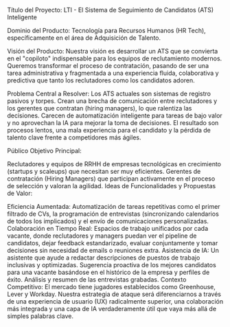 Título del Proyecto: LTI - El Sistema de Seguimiento de Candidatos (ATS) Inteligente

Dominio del Producto: Tecnología para Recursos Humanos (HR Tech), específicamente en el área de Adquisición de Talento.

Visión del Producto: Nuestra visión es desarrollar un ATS que se convierta en el "copiloto" indispensable para los equipos de reclutamiento modernos. Queremos transformar el proceso de contratación, pasando de ser una tarea administrativa y fragmentada a una experiencia fluida, colaborativa y predictiva que tanto los reclutadores como los candidatos adoren.

Problema Central a Resolver: Los ATS actuales son sistemas de registro pasivos y torpes. Crean una brecha de comunicación entre reclutadores y los gerentes que contratan (hiring managers), lo que ralentiza las decisiones. Carecen de automatización inteligente para tareas de bajo valor y no aprovechan la IA para mejorar la toma de decisiones. El resultado son procesos lentos, una mala experiencia para el candidato y la pérdida de talento clave frente a competidores más ágiles.

Público Objetivo Principal:

Reclutadores y equipos de RRHH de empresas tecnológicas en crecimiento (startups y scaleups) que necesitan ser muy eficientes.
Gerentes de contratación (Hiring Managers) que participan activamente en el proceso de selección y valoran la agilidad.
Ideas de Funcionalidades y Propuestas de Valor:

Eficiencia Aumentada: Automatización de tareas repetitivas como el primer filtrado de CVs, la programación de entrevistas (sincronizando calendarios de todos los implicados) y el envío de comunicaciones personalizadas.
Colaboración en Tiempo Real: Espacios de trabajo unificados por cada vacante, donde reclutadores y managers puedan ver el pipeline de candidatos, dejar feedback estandarizado, evaluar conjuntamente y tomar decisiones sin necesidad de emails o reuniones extra.
Asistencia de IA:
Un asistente que ayude a redactar descripciones de puestos de trabajo inclusivas y optimizadas.
Sugerencia proactiva de los mejores candidatos para una vacante basándose en el histórico de la empresa y perfiles de éxito.
Análisis y resumen de las entrevistas grabadas.
Contexto Competitivo: El mercado tiene jugadores establecidos como Greenhouse, Lever y Workday. Nuestra estrategia de ataque será diferenciarnos a través de una experiencia de usuario (UX) radicalmente superior, una colaboración más integrada y una capa de IA verdaderamente útil que vaya más allá de simples palabras clave.